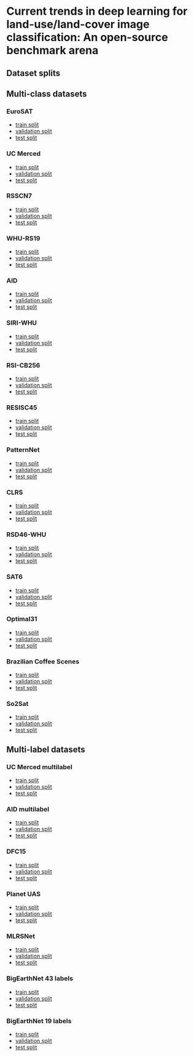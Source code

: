 # Current trends in deep learning for land-use/land-cover image classification: An open-source benchmark arena
## Dataset splits

## Multi-class datasets
### EuroSAT
- <a href="https://github.com/biasvariancelabs/LULC/blob/main/splits/eurosat_train.csv">train split</a>
- <a href="https://github.com/biasvariancelabs/LULC/blob/main/splits/eurosat_val.csv">validation split</a>
- <a href="https://github.com/biasvariancelabs/LULC/blob/main/splits/eurosat_test.csv">test split</a>
### UC Merced
- <a href="https://github.com/biasvariancelabs/LULC/blob/main/splits/ucmerced_train.csv">train split</a>
- <a href="https://github.com/biasvariancelabs/LULC/blob/main/splits/ucmerced_val.csv">validation split</a>
- <a href="https://github.com/biasvariancelabs/LULC/blob/main/splits/ucmerced_test.csv">test split</a>
### RSSCN7
- <a href="https://github.com/biasvariancelabs/LULC/blob/main/splits/rsscn7_train.csv">train split</a>
- <a href="https://github.com/biasvariancelabs/LULC/blob/main/splits/rsscn7_val.csv">validation split</a>
- <a href="https://github.com/biasvariancelabs/LULC/blob/main/splits/rsscn7_test.csv">test split</a>
### WHU-RS19
- <a href="https://github.com/biasvariancelabs/LULC/blob/main/splits/whurs19_train.csv">train split</a>
- <a href="https://github.com/biasvariancelabs/LULC/blob/main/splits/whurs19_val.csv">validation split</a>
- <a href="https://github.com/biasvariancelabs/LULC/blob/main/splits/whurs19_test.csv">test split</a>
### AID
- <a href="https://github.com/biasvariancelabs/LULC/blob/main/splits/aid_train.csv">train split</a>
- <a href="https://github.com/biasvariancelabs/LULC/blob/main/splits/aid_val.csv">validation split</a>
- <a href="https://github.com/biasvariancelabs/LULC/blob/main/splits/aid_test.csv">test split</a>
### SIRI-WHU
- <a href="https://github.com/biasvariancelabs/LULC/blob/main/splits/siriwhu_train.csv">train split</a>
- <a href="https://github.com/biasvariancelabs/LULC/blob/main/splits/siriwhu_val.csv">validation split</a>
- <a href="https://github.com/biasvariancelabs/LULC/blob/main/splits/siriwhu_test.csv">test split</a>
### RSI-CB256
- <a href="https://github.com/biasvariancelabs/LULC/blob/main/splits/rsicb256_train.csv">train split</a>
- <a href="https://github.com/biasvariancelabs/LULC/blob/main/splits/rsicb256_val.csv">validation split</a>
- <a href="https://github.com/biasvariancelabs/LULC/blob/main/splits/rsicb256_test.csv">test split</a>
### RESISC45
- <a href="https://github.com/biasvariancelabs/LULC/blob/main/splits/resisc45_train.csv">train split</a>
- <a href="https://github.com/biasvariancelabs/LULC/blob/main/splits/resisc45_val.csv">validation split</a>
- <a href="https://github.com/biasvariancelabs/LULC/blob/main/splits/resisc45_test.csv">test split</a>
### PatternNet
- <a href="https://github.com/biasvariancelabs/LULC/blob/main/splits/patternnet_train.csv">train split</a>
- <a href="https://github.com/biasvariancelabs/LULC/blob/main/splits/patternnet_val.csv">validation split</a>
- <a href="https://github.com/biasvariancelabs/LULC/blob/main/splits/patternnet_test.csv">test split</a>
### CLRS
- <a href="https://github.com/biasvariancelabs/LULC/blob/main/splits/clrs_train.csv">train split</a>
- <a href="https://github.com/biasvariancelabs/LULC/blob/main/splits/clrs_val.csv">validation split</a>
- <a href="https://github.com/biasvariancelabs/LULC/blob/main/splits/clrs_test.csv">test split</a>
### RSD46-WHU
- <a href="https://github.com/biasvariancelabs/LULC/blob/main/splits/rsd46whu_train.csv">train split</a>
- <a href="https://github.com/biasvariancelabs/LULC/blob/main/splits/rsd46whu_val.csv">validation split</a>
- <a href="https://github.com/biasvariancelabs/LULC/blob/main/splits/rsd46whu_test.csv">test split</a>
### SAT6
- <a href="https://github.com/biasvariancelabs/LULC/blob/main/splits/sat6_train.csv">train split</a>
- <a href="https://github.com/biasvariancelabs/LULC/blob/main/splits/sat6_val.csv">validation split</a>
- <a href="https://github.com/biasvariancelabs/LULC/blob/main/splits/sat6_test.csv">test split</a>
### Optimal31
- <a href="https://github.com/biasvariancelabs/LULC/blob/main/splits/optimal31_train.csv">train split</a>
- <a href="https://github.com/biasvariancelabs/LULC/blob/main/splits/optimal31_val.csv">validation split</a>
- <a href="https://github.com/biasvariancelabs/LULC/blob/main/splits/optimal31_test.csv">test split</a>
### Brazilian Coffee Scenes
- <a href="https://github.com/biasvariancelabs/LULC/blob/main/splits/bcs_train.csv">train split</a>
- <a href="https://github.com/biasvariancelabs/LULC/blob/main/splits/bcs_val.csv">validation split</a>
- <a href="https://github.com/biasvariancelabs/LULC/blob/main/splits/bcs_test.csv">test split</a>
### So2Sat
- <a href="https://dataserv.ub.tum.de/s/m1483140/download?path=%2F&files=training.h5">train split</a>
- <a href="https://dataserv.ub.tum.de/s/m1483140/download?path=%2F&files=validation.h5">validation split</a>
- <a href="https://dataserv.ub.tum.de/s/m1483140/download?path=%2F&files=testing.h5">test split</a>

## Multi-label datasets
### UC Merced multilabel
- <a href="https://github.com/biasvariancelabs/LULC/blob/main/splits/ucmercedmultilabel_train.csv">train split</a>
- <a href="https://github.com/biasvariancelabs/LULC/blob/main/splits/ucmercedmultilabel_val.csv">validation split</a>
- <a href="https://github.com/biasvariancelabs/LULC/blob/main/splits/ucmercedmultilabel_test.csv">test split</a>
### AID multilabel
- <a href="https://github.com/biasvariancelabs/LULC/blob/main/splits/aidmultilabel_train.csv">train split</a>
- <a href="https://github.com/biasvariancelabs/LULC/blob/main/splits/aidmultilabel_val.csv">validation split</a>
- <a href="https://github.com/biasvariancelabs/LULC/blob/main/splits/aidmultilabel_test.csv">test split</a>
### DFC15
- <a href="https://github.com/biasvariancelabs/LULC/blob/main/splits/dfc15_train.csv">train split</a>
- <a href="https://github.com/biasvariancelabs/LULC/blob/main/splits/dfc15_val.csv">validation split</a>
- <a href="https://github.com/biasvariancelabs/LULC/blob/main/splits/dfc15_test.csv">test split</a>
### Planet UAS
- <a href="https://github.com/biasvariancelabs/LULC/blob/main/splits/planetuas_train.csv">train split</a>
- <a href="https://github.com/biasvariancelabs/LULC/blob/main/splits/planetuas_val.csv">validation split</a>
- <a href="https://github.com/biasvariancelabs/LULC/blob/main/splits/planetuas_test.csv">test split</a>
### MLRSNet
- <a href="https://github.com/biasvariancelabs/LULC/blob/main/splits/mlrsnet_train.csv">train split</a>
- <a href="https://github.com/biasvariancelabs/LULC/blob/main/splits/mlrsnet_val.csv">validation split</a>
- <a href="https://github.com/biasvariancelabs/LULC/blob/main/splits/mlrsnet_test.csv">test split</a>
### BigEarthNet 43 labels
- <a href="https://github.com/biasvariancelabs/LULC/blob/main/splits/bigearthnet_train.csv">train split</a>
- <a href="https://github.com/biasvariancelabs/LULC/blob/main/splits/bigearthnet_val.csv">validation split</a>
- <a href="https://github.com/biasvariancelabs/LULC/blob/main/splits/bigearthnet_test.csv">test split</a>
### BigEarthNet 19 labels
- <a href="https://github.com/biasvariancelabs/LULC/blob/main/splits/bigearthnet_train.csv">train split</a>
- <a href="https://github.com/biasvariancelabs/LULC/blob/main/splits/bigearthnet_val.csv">validation split</a>
- <a href="https://github.com/biasvariancelabs/LULC/blob/main/splits/bigearthnet_test.csv">test split</a>
